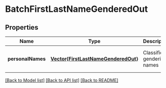 # BatchFirstLastNameGenderedOut


## Properties
Name | Type | Description | Notes
------------ | ------------- | ------------- | -------------
**personalNames** | [**Vector{FirstLastNameGenderedOut}**](FirstLastNameGenderedOut.md) | Classified genderized names | [optional] [default to nothing]


[[Back to Model list]](../README.md#models) [[Back to API list]](../README.md#api-endpoints) [[Back to README]](../README.md)


